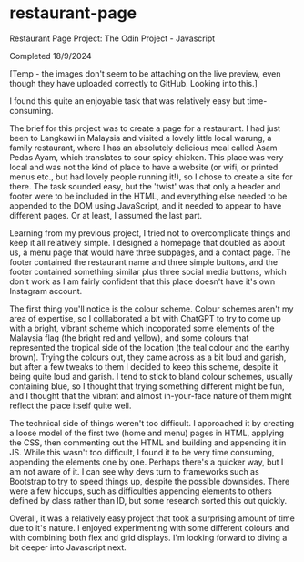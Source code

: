 # restaurant-page
Restaurant Page Project: The Odin Project - Javascript

Completed 18/9/2024

[Temp - the images don't seem to be attaching on the live preview, even though they have uploaded correctly to GitHub. Looking into this.]

I found this quite an enjoyable task that was relatively easy but time-consuming.

The brief for this project was to create a page for a restaurant. I had just been to Langkawi in Malaysia and visited a lovely little local warung, a family restaurant, where I has an absolutely delicious meal called Asam Pedas Ayam, which translates to sour spicy chicken. This place was very local and was not the kind of place to have a website (or wifi, or printed menus etc., but had lovely people running it!), so I chose to create a site for there. The task sounded easy, but the 'twist' was that only a header and footer were to be included in the HTML, and everything else needed to be appended to the DOM using JavaScript, and it needed to appear to have different pages. Or at least, I assumed the last part.

Learning from my previous project, I tried not to overcomplicate things and keep it all relatively simple. I designed a homepage that doubled as about us, a menu page that would have three subpages, and a contact page. The footer contained the restaurant name and three simple buttons, and the footer contained something similar plus three social media buttons, which don't work as I am fairly confident that this place doesn't have it's own Instagram account.

The first thing you'll notice is the colour scheme. Colour schemes aren't my area of expertise, so I colllaborated a bit with ChatGPT to try to come up with a bright, vibrant scheme which incoporated some elements of the Malaysia flag (the bright red and yellow), and some colours that represented the tropical side of the location (the teal colour and the earthy brown). Trying the colours out, they came across as a bit loud and garish, but after a few tweaks to them I decided to keep this scheme, despite it being quite loud and garish. I tend to stick to bland colour schemes, usually containing blue, so I thought that trying something different might be fun, and I thought that the vibrant and almost in-your-face nature of them might reflect the place itself quite well.

The technical side of things weren't too difficult. I approached it by creating a loose model of the first two (home and menu) pages in HTML, applying the CSS, then commenting out the HTML and building and appending it in JS. While this wasn't too difficult, I found it to be very time consuming, appending the elements one by one. Perhaps there's a quicker way, but I am not aware of it. I can see why devs turn to frameworks such as Bootstrap to try to speed things up, despite the possible downsides. There were a few hiccups, such as difficulties appending elements to others defined by class rather than ID, but some research sorted this out quickly.

Overall, it was a relatively easy project that took a surprising amount of time due to it's nature. I enjoyed experimenting with some different colours and with combining both flex and grid displays. I'm looking forward to diving a bit deeper into Javascript next.